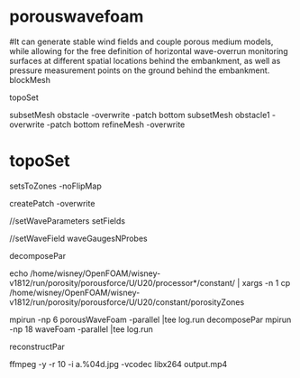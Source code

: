 # porouswavefoam
#It can generate stable wind fields and couple porous medium models, while allowing for the free definition of horizontal wave-overrun monitoring surfaces at different spatial locations behind the embankment, as well as pressure measurement points on the ground behind the embankment.
blockMesh

topoSet  
       
 subsetMesh obstacle  -overwrite -patch bottom
      subsetMesh obstacle1  -overwrite -patch bottom
refineMesh -overwrite
  # topoSet    
setsToZones -noFlipMap

createPatch -overwrite

//setWaveParameters 
setFields

//setWaveField 
waveGaugesNProbes


decomposePar

echo /home/wisney/OpenFOAM/wisney-v1812/run/porosity/porousforce/U/U20/processor*/constant/ | xargs -n 1 cp /home/wisney/OpenFOAM/wisney-v1812/run/porosity/porousforce/U/U20/constant/porosityZones


mpirun -np 6 porousWaveFoam -parallel |tee log.run
decomposePar
mpirun -np 18 waveFoam -parallel |tee log.run

reconstructPar

ffmpeg -y -r 10 -i a.%04d.jpg -vcodec libx264 output.mp4
